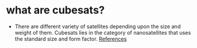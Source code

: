 # what are cubesats?
- There are different variety of satellites depending upon the size and weight of them. Cubesats lies in the category of nanosatellites that uses the standard size and form factor.
[References](https://www.nasa.gov/content/what-are-smallsats-and-cubesats)